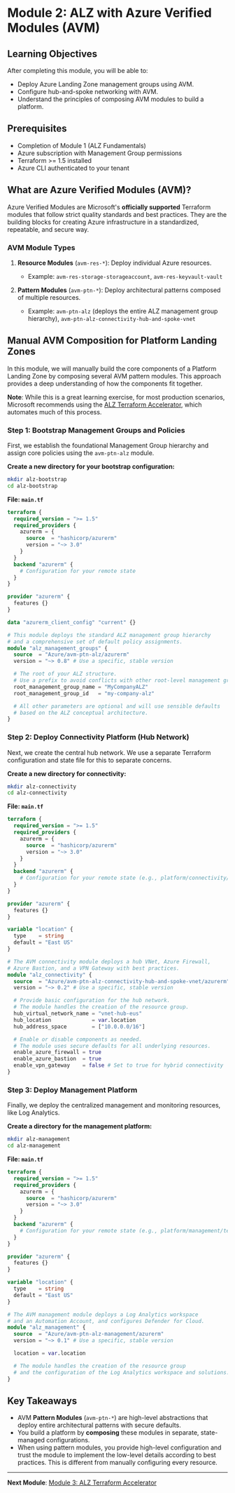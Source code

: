 # Module 2: ALZ with Azure Verified Modules (AVM)

## Learning Objectives
After completing this module, you will be able to:
- Deploy Azure Landing Zone management groups using AVM.
- Configure hub-and-spoke networking with AVM.
- Understand the principles of composing AVM modules to build a platform.

## Prerequisites
- Completion of Module 1 (ALZ Fundamentals)
- Azure subscription with Management Group permissions
- Terraform >= 1.5 installed
- Azure CLI authenticated to your tenant

## What are Azure Verified Modules (AVM)?

Azure Verified Modules are Microsoft's **officially supported** Terraform modules that follow strict quality standards and best practices. They are the building blocks for creating Azure infrastructure in a standardized, repeatable, and secure way.

### AVM Module Types

1.  **Resource Modules** (`avm-res-*`): Deploy individual Azure resources.
    -   Example: `avm-res-storage-storageaccount`, `avm-res-keyvault-vault`

2.  **Pattern Modules** (`avm-ptn-*`): Deploy architectural patterns composed of multiple resources.
    -   Example: `avm-ptn-alz` (deploys the entire ALZ management group hierarchy), `avm-ptn-alz-connectivity-hub-and-spoke-vnet`

## Manual AVM Composition for Platform Landing Zones

In this module, we will manually build the core components of a Platform Landing Zone by composing several AVM pattern modules. This approach provides a deep understanding of how the components fit together.

**Note**: While this is a great learning exercise, for most production scenarios, Microsoft recommends using the [ALZ Terraform Accelerator](03-alz-terraform-accelerator.md), which automates much of this process.

### Step 1: Bootstrap Management Groups and Policies

First, we establish the foundational Management Group hierarchy and assign core policies using the `avm-ptn-alz` module.

**Create a new directory for your bootstrap configuration:**

```bash
mkdir alz-bootstrap
cd alz-bootstrap
```

**File: `main.tf`**

```terraform
terraform {
  required_version = ">= 1.5"
  required_providers {
    azurerm = {
      source  = "hashicorp/azurerm"
      version = "~> 3.0"
    }
  }
  backend "azurerm" {
    # Configuration for your remote state
  }
}

provider "azurerm" {
  features {}
}

data "azurerm_client_config" "current" {}

# This module deploys the standard ALZ management group hierarchy
# and a comprehensive set of default policy assignments.
module "alz_management_groups" {
  source  = "Azure/avm-ptn-alz/azurerm"
  version = "~> 0.8" # Use a specific, stable version

  # The root of your ALZ structure.
  # Use a prefix to avoid conflicts with other root-level management groups.
  root_management_group_name = "MyCompanyALZ"
  root_management_group_id   = "my-company-alz"

  # All other parameters are optional and will use sensible defaults
  # based on the ALZ conceptual architecture.
}
```

### Step 2: Deploy Connectivity Platform (Hub Network)

Next, we create the central hub network. We use a separate Terraform configuration and state file for this to separate concerns.

**Create a new directory for connectivity:**

```bash
mkdir alz-connectivity
cd alz-connectivity
```

**File: `main.tf`**
```terraform
terraform {
  required_version = ">= 1.5"
  required_providers {
    azurerm = {
      source  = "hashicorp/azurerm"
      version = "~> 3.0"
    }
  }
  backend "azurerm" {
    # Configuration for your remote state (e.g., platform/connectivity/terraform.tfstate)
  }
}

provider "azurerm" {
  features {}
}

variable "location" {
  type    = string
  default = "East US"
}

# The AVM connectivity module deploys a hub VNet, Azure Firewall,
# Azure Bastion, and a VPN Gateway with best practices.
module "alz_connectivity" {
  source  = "Azure/avm-ptn-alz-connectivity-hub-and-spoke-vnet/azurerm"
  version = "~> 0.2" # Use a specific, stable version

  # Provide basic configuration for the hub network.
  # The module handles the creation of the resource group.
  hub_virtual_network_name = "vnet-hub-eus"
  hub_location             = var.location
  hub_address_space        = ["10.0.0.0/16"]

  # Enable or disable components as needed.
  # The module uses secure defaults for all underlying resources.
  enable_azure_firewall = true
  enable_azure_bastion  = true
  enable_vpn_gateway    = false # Set to true for hybrid connectivity
}
```

### Step 3: Deploy Management Platform

Finally, we deploy the centralized management and monitoring resources, like Log Analytics.

**Create a directory for the management platform:**
```bash
mkdir alz-management
cd alz-management
```

**File: `main.tf`**
```terraform
terraform {
  required_version = ">= 1.5"
  required_providers {
    azurerm = {
      source  = "hashicorp/azurerm"
      version = "~> 3.0"
    }
  }
  backend "azurerm" {
    # Configuration for your remote state (e.g., platform/management/terraform.tfstate)
  }
}

provider "azurerm" {
  features {}
}

variable "location" {
  type    = string
  default = "East US"
}

# The AVM management module deploys a Log Analytics workspace
# and an Automation Account, and configures Defender for Cloud.
module "alz_management" {
  source  = "Azure/avm-ptn-alz-management/azurerm"
  version = "~> 0.1" # Use a specific, stable version

  location = var.location

  # The module handles the creation of the resource group
  # and the configuration of the Log Analytics workspace and solutions.
}
```

## Key Takeaways

-   AVM **Pattern Modules** (`avm-ptn-*`) are high-level abstractions that deploy entire architectural patterns with secure defaults.
-   You build a platform by **composing** these modules in separate, state-managed configurations.
-   When using pattern modules, you provide high-level configuration and trust the module to implement the low-level details according to best practices. This is different from manually configuring every resource.

---

**Next Module**: [Module 3: ALZ Terraform Accelerator](03-alz-terraform-accelerator.md)
